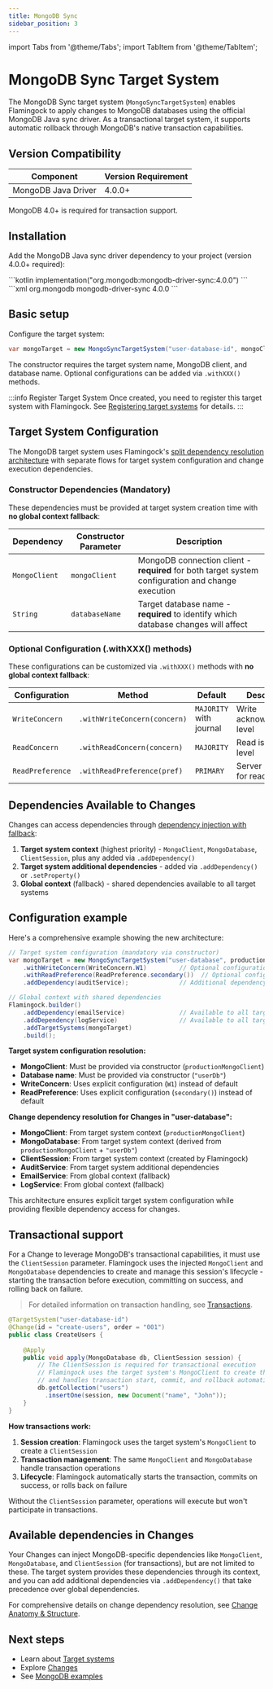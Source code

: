 ```yaml
---
title: MongoDB Sync
sidebar_position: 3
---
```

import Tabs from '@theme/Tabs';
import TabItem from '@theme/TabItem';

# MongoDB Sync Target System

The MongoDB Sync target system (`MongoSyncTargetSystem`) enables Flamingock to apply changes to MongoDB databases using the official MongoDB Java sync driver. As a transactional target system, it supports automatic rollback through MongoDB's native transaction capabilities.

## Version Compatibility

| Component | Version Requirement |
|-----------|-------------------|
| MongoDB Java Driver | 4.0.0+ |

MongoDB 4.0+ is required for transaction support.

## Installation

Add the MongoDB Java sync driver dependency to your project (version 4.0.0+ required):

<Tabs groupId="gradle_maven">
  <TabItem value="gradle" label="Gradle" default>
```kotlin
implementation("org.mongodb:mongodb-driver-sync:4.0.0")
```
  </TabItem>
  <TabItem value="maven" label="Maven">
```xml
<dependency>
    <groupId>org.mongodb</groupId>
    <artifactId>mongodb-driver-sync</artifactId>
    <version>4.0.0</version> <!-- 4.0.0+ supported -->
</dependency>
```
  </TabItem>
</Tabs>

## Basic setup

Configure the target system:

```java
var mongoTarget = new MongoSyncTargetSystem("user-database-id", mongoClient, "userDb");
```

The constructor requires the target system name, MongoDB client, and database name. Optional configurations can be added via `.withXXX()` methods.

:::info Register Target System
Once created, you need to register this target system with Flamingock. See [Registering target systems](introduction.md#registering-target-systems) for details.
:::

## Target System Configuration

The MongoDB target system uses Flamingock's [split dependency resolution architecture](introduction.md#dependency-injection) with separate flows for target system configuration and change execution dependencies.

### Constructor Dependencies (Mandatory)

These dependencies must be provided at target system creation time with **no global context fallback**:

| Dependency | Constructor Parameter | Description |
|------------|----------------------|-------------|
| `MongoClient` | `mongoClient` | MongoDB connection client - **required** for both target system configuration and change execution |
| `String` | `databaseName` | Target database name - **required** to identify which database changes will affect |

### Optional Configuration (.withXXX() methods)

These configurations can be customized via `.withXXX()` methods with **no global context fallback**:

| Configuration | Method | Default | Description |
|---------------|--------|---------|-------------|
| `WriteConcern` | `.withWriteConcern(concern)` | `MAJORITY` with journal | Write acknowledgment level |
| `ReadConcern` | `.withReadConcern(concern)` | `MAJORITY` | Read isolation level |
| `ReadPreference` | `.withReadPreference(pref)` | `PRIMARY` | Server selection for reads |


## Dependencies Available to Changes

Changes can access dependencies through [dependency injection with fallback](../changes/anatomy-and-structure.md#method-parameters-and-dependency-injection):

1. **Target system context** (highest priority) - `MongoClient`, `MongoDatabase`, `ClientSession`, plus any added via `.addDependency()`
2. **Target system additional dependencies** - added via `.addDependency()` or `.setProperty()`
3. **Global context** (fallback) - shared dependencies available to all target systems

## Configuration example

Here's a comprehensive example showing the new architecture:

```java
// Target system configuration (mandatory via constructor)
var mongoTarget = new MongoSyncTargetSystem("user-database", productionMongoClient, "userDb")
    .withWriteConcern(WriteConcern.W1)         // Optional configuration
    .withReadPreference(ReadPreference.secondary())  // Optional configuration
    .addDependency(auditService);              // Additional dependency for changes

// Global context with shared dependencies
Flamingock.builder()
    .addDependency(emailService)               // Available to all target systems
    .addDependency(logService)                 // Available to all target systems
    .addTargetSystems(mongoTarget)
    .build();
```

**Target system configuration resolution:**
- **MongoClient**: Must be provided via constructor (`productionMongoClient`)
- **Database name**: Must be provided via constructor (`"userDb"`)
- **WriteConcern**: Uses explicit configuration (`W1`) instead of default
- **ReadPreference**: Uses explicit configuration (`secondary()`) instead of default

**Change dependency resolution for Changes in "user-database":**
- **MongoClient**: From target system context (`productionMongoClient`)
- **MongoDatabase**: From target system context (derived from `productionMongoClient` + `"userDb"`)
- **ClientSession**: From target system context (created by Flamingock)
- **AuditService**: From target system additional dependencies
- **EmailService**: From global context (fallback)
- **LogService**: From global context (fallback)

This architecture ensures explicit target system configuration while providing flexible dependency access for changes.

## Transactional support

For a Change to leverage MongoDB's transactional capabilities, it must use the `ClientSession` parameter. Flamingock uses the injected `MongoClient` and `MongoDatabase` dependencies to create and manage this session's lifecycle - starting the transaction before execution, committing on success, and rolling back on failure.

> For detailed information on transaction handling, see [Transactions](../changes/transactions.md).

```java
@TargetSystem("user-database-id")
@Change(id = "create-users", order = "001")
public class CreateUsers {
    
    @Apply
    public void apply(MongoDatabase db, ClientSession session) {
        // The ClientSession is required for transactional execution
        // Flamingock uses the target system's MongoClient to create this session
        // and handles transaction start, commit, and rollback automatically
        db.getCollection("users")
          .insertOne(session, new Document("name", "John"));
    }
}
```

**How transactions work:**
1. **Session creation**: Flamingock uses the target system's `MongoClient` to create a `ClientSession`
2. **Transaction management**: The same `MongoClient` and `MongoDatabase` handle transaction operations
3. **Lifecycle**: Flamingock automatically starts the transaction, commits on success, or rolls back on failure

Without the `ClientSession` parameter, operations will execute but won't participate in transactions.

## Available dependencies in Changes

Your Changes can inject MongoDB-specific dependencies like `MongoClient`, `MongoDatabase`, and `ClientSession` (for transactions), but are not limited to these. The target system provides these dependencies through its context, and you can add additional dependencies via `.addDependency()` that take precedence over global dependencies.

For comprehensive details on change dependency resolution, see [Change Anatomy & Structure](../changes/anatomy-and-structure.md).

## Next steps

- Learn about [Target systems](introduction.md)
- Explore [Changes](../changes/introduction.md)
- See [MongoDB examples](https://github.com/flamingock/flamingock-examples/tree/master/mongodb)